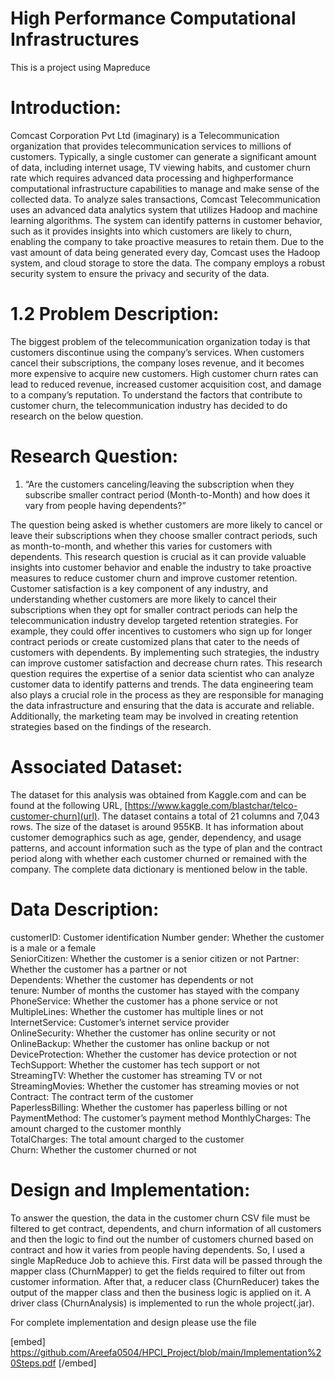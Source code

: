 # High Performance Computational Infrastructures
This is a project using Mapreduce 

Introduction:
===============
Comcast Corporation Pvt Ltd (imaginary) is a Telecommunication organization that provides telecommunication services to millions of customers. Typically, a single customer can generate a significant amount of data, including internet usage, TV viewing habits, and customer churn rate which requires advanced data processing and highperformance computational infrastructure capabilities to manage and make sense of the collected data. To analyze sales transactions, Comcast Telecommunication uses an advanced data analytics system that utilizes Hadoop and machine learning algorithms. The system can identify patterns in customer behavior, such as it provides insights into which customers are likely to churn, enabling the company to take proactive measures to retain them. Due to the vast amount of data being generated every day, Comcast uses the Hadoop system, and cloud storage to store the data. The company employs a robust security system to ensure the privacy and security of the data.

1.2 Problem Description:
==========================
The biggest problem of the telecommunication organization today is that customers discontinue using the company’s services. When customers cancel their subscriptions, the 
company loses revenue, and it becomes more expensive to acquire new customers. High customer churn rates can lead to reduced revenue, increased customer acquisition cost, 
and damage to a company’s reputation. To understand the factors that contribute to customer churn, the telecommunication industry has decided to do research on the below 
question.

Research Question:
====================
1. “Are the customers canceling/leaving the subscription when they subscribe smaller contract period (Month-to-Month) and how does it vary from people having dependents?”

The question being asked is whether customers are more likely to cancel or leave their subscriptions when they choose smaller contract periods, such as month-to-month, and 
whether this varies for customers with dependents. This research question is crucial as it can provide valuable insights into customer behavior and enable the industry to take proactive measures to reduce customer churn and improve customer retention. Customer satisfaction is a key component of any industry, and understanding whether 
customers are more likely to cancel their subscriptions when they opt for smaller contract periods can help the telecommunication industry develop targeted retention strategies. For example, they could offer incentives to customers who sign up for longer contract periods or create customized plans that cater to the needs of customers with dependents. By implementing such strategies, the industry can improve customer satisfaction and decrease churn rates. This research question requires the expertise of a senior data scientist who can analyze customer data to identify patterns and trends. The data engineering team also plays a crucial role in the process as they are responsible for managing the data infrastructure and ensuring that the data is accurate and reliable. Additionally, the marketing team may be involved in creating retention strategies based on the findings of the research.

Associated Dataset:
=====================
The dataset for this analysis was obtained from Kaggle.com and can be found at the following URL, [https://www.kaggle.com/blastchar/telco-customer-churn](url). The dataset 
contains a total of 21 columns and 7,043 rows. The size of the dataset is around 955KB. It has information about customer demographics such as age, gender, dependency, and 
usage patterns, and account information such as the type of plan and the contract period along with whether each customer churned or remained with the company. The complete 
data dictionary is mentioned below in the table.

Data Description:
======================
customerID: Customer identification Number
gender: Whether the customer is a male or a female	
SeniorCitizen:	Whether the customer is a senior citizen or not	
Partner:	Whether the customer has a partner or not	
Dependents:	Whether the customer has dependents or not	
tenure:	Number of months the customer has stayed with the company	
PhoneService:	Whether the customer has a phone service or not	
MultipleLines:	Whether the customer has multiple lines or not	
InternetService:	Customer’s internet service provider	
OnlineSecurity: Whether the customer has online security or not	
OnlineBackup:	Whether the customer has online backup or not	
DeviceProtection:	Whether the customer has device protection or not	
TechSupport:	Whether the customer has tech support or not	
StreamingTV:	Whether the customer has streaming TV or not	
StreamingMovies:	Whether the customer has streaming movies or not	
Contract:	The contract term of the customer	
PaperlessBilling:	Whether the customer has paperless billing or not	
PaymentMethod:	The customer’s payment method
MonthlyCharges:	The amount charged to the customer monthly	
TotalCharges:	The total amount charged to the customer	
Churn:	Whether the customer churned or not

Design and Implementation:
========================
To answer the question, the data in the customer churn CSV file must be filtered to get contract, dependents, and churn information of all customers and then the logic to find out the number of customers churned based on contract and how it varies from people having dependents. So, I used a single MapReduce Job to achieve this. First data will be passed through the mapper class (ChurnMapper) to get the fields required to filter out from customer information. After that, a reducer class (ChurnReducer) takes the output of the mapper class and then the business logic is applied on it. A driver class (ChurnAnalysis) is implemented to run the whole project(.jar).

For complete implementation and design please use the file 

[embed] https://github.com/Areefa0504/HPCI_Project/blob/main/Implementation%20Steps.pdf [/embed]





